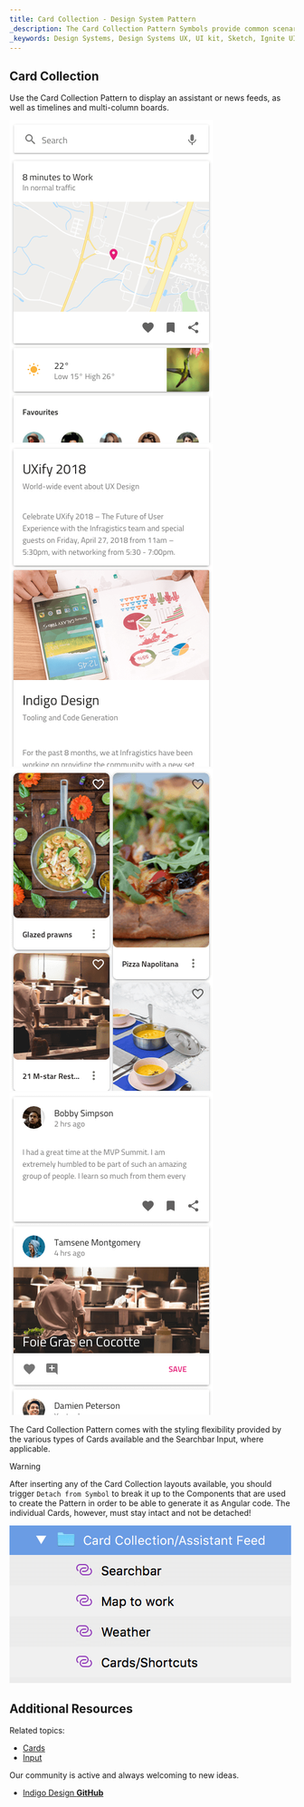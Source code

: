 ```yaml
---
title: Card Collection - Design System Pattern
_description: The Card Collection Pattern Symbols provide common scenarios for using Cards. 
_keywords: Design Systems, Design Systems UX, UI kit, Sketch, Ignite UI for Angular, Sketch to Angular, Sketch to Angular, Angular, Angular Design System, Export code from Sketch, Design Kits for Angular, Sketch HTML, Sketch to HTML, Sketch UI kits
---
```


## Card Collection

Use the Card Collection Pattern to display an assistant or news feeds, as well as timelines and multi-column boards.

<img src="../images/cardcol_demo_assistant.png" srcset="../images/cardcol_demo_assistant@2x.png 2x" />
<img src="../images/cardcol_demo_news.png" srcset="../images/cardcol_demo_news@2x.png 2x" />
<img src="../images/cardcol_demo_pins.png" srcset="../images/cardcol_demo_pins@2x.png 2x" />
<img src="../images/cardcol_demo_timeline.png" srcset="../images/cardcol_demo_timeline@2x.png 2x" />

The Card Collection Pattern comes with the styling flexibility provided by the various types of Cards available and the Searchbar Input, where applicable.

> [!WARNING]
> After inserting any of the Card Collection layouts available, you should trigger `Detach from Symbol` to break it up to the Components that are used to create the Pattern in order to be able to generate it as Angular code. The individual Cards, however, must stay intact and not be detached!

<img src="../images/card_collection_detach.png" />

## Additional Resources

Related topics:

- [Cards](cards.md)
- [Input](input.md)
  <div class="divider--half"></div>

Our community is active and always welcoming to new ideas.

- [Indigo Design **GitHub**](https://github.com/IgniteUI/design-system-docfx)
